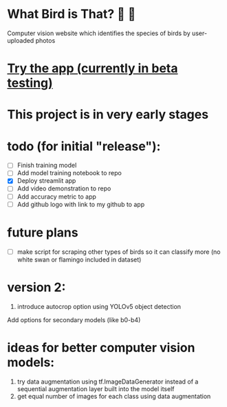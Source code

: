 # What Bird is That? 🦜 📸
Computer vision website which identifies the species of birds by user-uploaded photos
# [Try the app (currently in beta testing)](https://what-bird-is-that.streamlit.app/)

# This project is in very early stages

# todo (for initial "release"):
- [ ] Finish training model
- [ ] Add model training notebook to repo
- [X] Deploy streamlit app
- [ ] Add video demonstration to repo
- [ ] Add accuracy metric to app
- [ ] Add github logo with link to my github to app

# future plans
- [ ] make script for scraping other types of birds so it can classify more (no white swan or flamingo included in dataset)

# version 2:
1. introduce autocrop option using YOLOv5 object detection

Add options for secondary models (like b0-b4)

# ideas for better computer vision models:
1. try data augmentation using tf.ImageDataGenerator instead of a sequential augmentation layer built into the model itself
2. get equal number of images for each class using data augmentation
